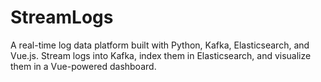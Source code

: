 # StreamLogs
A real-time log data platform built with Python, Kafka, Elasticsearch, and Vue.js. Stream logs into Kafka, index them in Elasticsearch, and visualize them in a Vue-powered dashboard.
